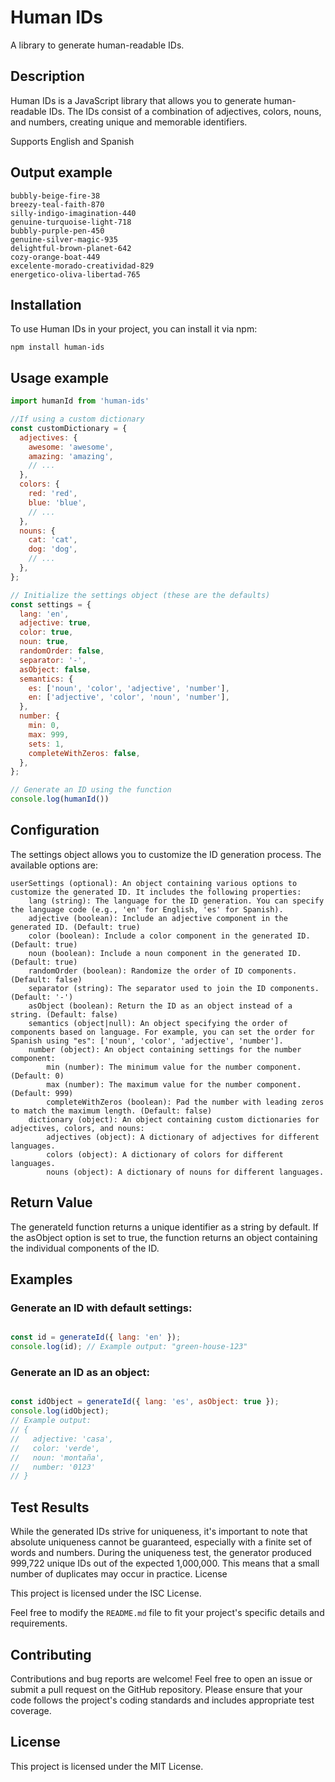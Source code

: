 # Human IDs

A library to generate human-readable IDs.

## Description

Human IDs is a JavaScript library that allows you to generate human-readable IDs. The IDs consist of a combination of adjectives, colors, nouns, and numbers, creating unique and memorable identifiers.

Supports English and Spanish
## Output example
    bubbly-beige-fire-38
    breezy-teal-faith-870
    silly-indigo-imagination-440
    genuine-turquoise-light-718
    bubbly-purple-pen-450
    genuine-silver-magic-935
    delightful-brown-planet-642
    cozy-orange-boat-449
    excelente-morado-creatividad-829
    energetico-oliva-libertad-765
## Installation

To use Human IDs in your project, you can install it via npm:

```she
npm install human-ids
```
## Usage example

```javascript
import humanId from 'human-ids'

//If using a custom dictionary
const customDictionary = {
  adjectives: {
    awesome: 'awesome',
    amazing: 'amazing',
    // ...
  },
  colors: {
    red: 'red',
    blue: 'blue',
    // ...
  },
  nouns: {
    cat: 'cat',
    dog: 'dog',
    // ...
  },
};

// Initialize the settings object (these are the defaults)
const settings = {
  lang: 'en',
  adjective: true,
  color: true,
  noun: true,
  randomOrder: false,
  separator: '-',
  asObject: false,
  semantics: {
    es: ['noun', 'color', 'adjective', 'number'],
    en: ['adjective', 'color', 'noun', 'number'],
  },
  number: {
    min: 0,
    max: 999,
    sets: 1,
    completeWithZeros: false,
  },
};

// Generate an ID using the function
console.log(humanId())
```
## Configuration

The settings object allows you to customize the ID generation process. The available options are:

    userSettings (optional): An object containing various options to customize the generated ID. It includes the following properties:
        lang (string): The language for the ID generation. You can specify the language code (e.g., 'en' for English, 'es' for Spanish).
        adjective (boolean): Include an adjective component in the generated ID. (Default: true)
        color (boolean): Include a color component in the generated ID. (Default: true)
        noun (boolean): Include a noun component in the generated ID. (Default: true)
        randomOrder (boolean): Randomize the order of ID components. (Default: false)
        separator (string): The separator used to join the ID components. (Default: '-')
        asObject (boolean): Return the ID as an object instead of a string. (Default: false)
        semantics (object|null): An object specifying the order of components based on language. For example, you can set the order for Spanish using "es": ['noun', 'color', 'adjective', 'number'].
        number (object): An object containing settings for the number component:
            min (number): The minimum value for the number component. (Default: 0)
            max (number): The maximum value for the number component. (Default: 999)
            completeWithZeros (boolean): Pad the number with leading zeros to match the maximum length. (Default: false)
        dictionary (object): An object containing custom dictionaries for adjectives, colors, and nouns:
            adjectives (object): A dictionary of adjectives for different languages.
            colors (object): A dictionary of colors for different languages.
            nouns (object): A dictionary of nouns for different languages.

## Return Value
The generateId function returns a unique identifier as a string by default. If the asObject option is set to true, the function returns an object containing the individual components of the ID.

## Examples

### Generate an ID with default settings:

```javascript

const id = generateId({ lang: 'en' });
console.log(id); // Example output: "green-house-123"
```

### Generate an ID as an object:

```javascript

const idObject = generateId({ lang: 'es', asObject: true });
console.log(idObject);
// Example output:
// {
//   adjective: 'casa',
//   color: 'verde',
//   noun: 'montaña',
//   number: '0123'
// }
```
## Test Results

While the generated IDs strive for uniqueness, it's important to note that absolute uniqueness cannot be guaranteed, especially with a finite set of words and numbers. During the uniqueness test, the generator produced 999,722 unique IDs out of the expected 1,000,000. This means that a small number of duplicates may occur in practice.
License

This project is licensed under the ISC License.

Feel free to modify the `README.md` file to fit your project's specific details and requirements.

## Contributing

Contributions and bug reports are welcome! Feel free to open an issue or submit a pull request on the GitHub repository. Please ensure that your code follows the project's coding standards and includes appropriate test coverage.
## License

This project is licensed under the MIT License.